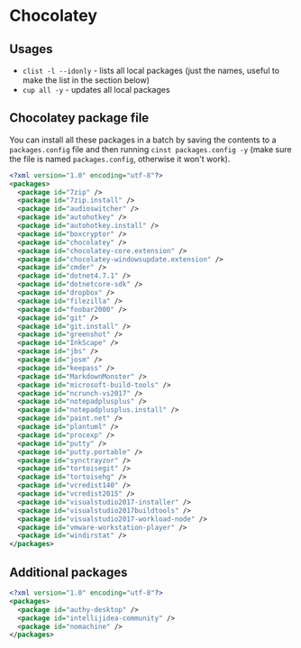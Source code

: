 # Chocolatey

## Usages
- `clist -l --idonly` - lists all local packages (just the names, useful to make the list in the section below)
- `cup all -y` - updates all local packages

## Chocolatey package file

You can install all these packages in a batch by saving the contents to a `packages.config` file and then running `cinst packages.config -y` (make sure the file is named `packages.config`, otherwise it won't work).

```xml
<?xml version="1.0" encoding="utf-8"?>
<packages>
  <package id="7zip" />
  <package id="7zip.install" />
  <package id="audioswitcher" />
  <package id="autohotkey" />
  <package id="autohotkey.install" />
  <package id="boxcryptor" />
  <package id="chocolatey" />
  <package id="chocolatey-core.extension" />
  <package id="chocolatey-windowsupdate.extension" />
  <package id="cmder" />
  <package id="dotnet4.7.1" />
  <package id="dotnetcore-sdk" />
  <package id="dropbox" />
  <package id="filezilla" />
  <package id="foobar2000" />
  <package id="git" />
  <package id="git.install" />
  <package id="greenshot" />
  <package id="InkScape" />
  <package id="jbs" />
  <package id="josm" />
  <package id="keepass" />
  <package id="MarkdownMonster" />
  <package id="microsoft-build-tools" />
  <package id="ncrunch-vs2017" />
  <package id="notepadplusplus" />
  <package id="notepadplusplus.install" />
  <package id="paint.net" />
  <package id="plantuml" />
  <package id="procexp" />
  <package id="putty" />
  <package id="putty.portable" />
  <package id="synctrayzor" />
  <package id="tortoisegit" />
  <package id="tortoisehg" />
  <package id="vcredist140" />
  <package id="vcredist2015" />
  <package id="visualstudio2017-installer" />
  <package id="visualstudio2017buildtools" />
  <package id="visualstudio2017-workload-node" />
  <package id="vmware-workstation-player" />
  <package id="windirstat" />
</packages>
```

## Additional packages

```xml
<?xml version="1.0" encoding="utf-8"?>
<packages>
  <package id="authy-desktop" />
  <package id="intellijidea-community" />
  <package id="nomachine" />
</packages>
```
